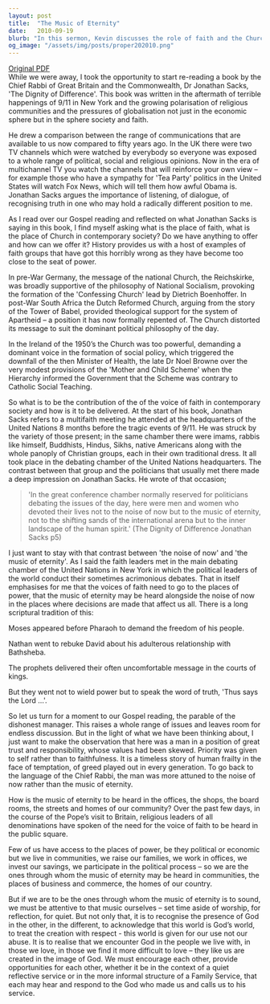```yaml
---
layout: post
title:  "The Music of Eternity"
date:   2010-09-19
blurb: "In this sermon, Kevin discusses the role of faith and the Church in contemporary society, drawing on the writings of Chief Rabbi Dr Jonathan Sacks. He explores the dangers of faith groups becoming too close to power, citing historical examples, and emphasizes the importance of faith voices being heard in places of power. The sermon concludes with a call for individuals to be attentive to 'the music of eternity' in their daily lives."
og_image: "/assets/img/posts/proper202010.png"
---
```

[Original PDF](/assets/pdf/proper202010.pdf)    
While we were away, I took the opportunity to start re-reading a book by the Chief Rabbi of Great Britain and the Commonwealth, Dr Jonathan Sacks, 'The Dignity of Difference'. This book was written in the aftermath of terrible happenings of 9/11 in New York and the growing polarisation of religious communities and the pressures of globalisation not just in the economic sphere but in the sphere society and faith.

He drew a comparison between the range of communications that are available to us now compared to fifty years ago. In the UK there were two TV channels which were watched by everybody so everyone was exposed to a whole range of political, social and religious opinions. Now in the era of multichannel TV you watch the channels that will reinforce your own view – for example those who have a sympathy for 'Tea Party' politics in the United States will watch Fox News, which will tell them how awful Obama is. Jonathan Sacks argues the importance of listening, of dialogue, of recognising truth in one who may hold a radically different position to me.

As I read over our Gospel reading and reflected on what Jonathan Sacks is saying in this book, I find myself asking what is the place of faith, what is the place of Church in contemporary society? Do we have anything to offer and how can we offer it? History provides us with a host of examples of faith groups that have got this horribly wrong as they have become too close to the seat of power.

In pre-War Germany, the message of the national Church, the Reichskirke, was broadly supportive of the philosophy of National Socialism, provoking the formation of the 'Confessing Church' lead by Dietrich Boenhoffer. In post-War South Africa the Dutch Reformed Church, arguing from the story of the Tower of Babel, provided theological support for the system of Apartheid – a position it has now formally repented of. The Church distorted its message to suit the dominant political philosophy of the day.

In the Ireland of the 1950’s the Church was too powerful, demanding a dominant voice in the formation of social policy, which triggered the downfall of the then Minister of Health, the late Dr Noel Browne over the very modest provisions of the 'Mother and Child Scheme' when the Hierarchy informed the Government that the Scheme was contrary to Catholic Social Teaching.

So what is to be the contribution of the of the voice of faith in contemporary society and how is it to be delivered. At the start of his book, Jonathan Sacks refers to a multifaith meeting he attended at the headquarters of the United Nations 8 months before the tragic events of 9/11. He was struck by the variety of those present; in the same chamber there were imams, rabbis like himself, Buddhists, Hindus, Sikhs, native Americans along with the whole panoply of Christian groups, each in their own traditional dress. It all took place in the debating chamber of the United Nations headquarters. The contrast between that group and the politicians that usually met there made a deep impression on Jonathan Sacks. He wrote of that occasion;

>'In the great conference chamber normally reserved for politicians debating the issues of the day, here were men and women who devoted their lives not to the noise of now but to the music of eternity, not to the shifting sands of the international arena but to the inner landscape of the human spirit.' (The Dignity of Difference Jonathan Sacks p5)

I just want to stay with that contrast between 'the noise of now' and 'the music of eternity'. As I said the faith leaders met in the main debating chamber of the United Nations in New York in which the political leaders of the world conduct their sometimes acrimonious debates. That in itself emphasises for me that the voices of faith need to go to the places of power, that the music of eternity may be heard alongside the noise of now in the places where decisions are made that affect us all. There is a long scriptural tradition of this:

Moses appeared before Pharaoh to demand the freedom of his people.

Nathan went to rebuke David about his adulterous relationship with Bathsheba.

The prophets delivered their often uncomfortable message in the courts of kings.

But they went not to wield power but to speak the word of truth, 'Thus says the Lord …'.

So let us turn for a moment to our Gospel reading, the parable of the dishonest manager. This raises a whole range of issues and leaves room for endless discussion. But in the light of what we have been thinking about, I just want to make the observation that here was a man in a position of great trust and responsibility, whose values had been skewed. Priority was given to self rather than to faithfulness. It is a timeless story of human frailty in the face of temptation, of greed played out in every generation. To go back to the language of the Chief Rabbi, the man was more attuned to the noise of now rather than the music of eternity.

How is the music of eternity to be heard in the offices, the shops, the board rooms, the streets and homes of our community? Over the past few days, in the course of the Pope’s visit to Britain, religious leaders of all denominations have spoken of the need for the voice of faith to be heard in the public square.

Few of us have access to the places of power, be they political or economic but we live in communities, we raise our families, we work in offices, we invest our savings, we participate in the political process – so we are the ones through whom the music of eternity may be heard in communities, the places of business and commerce, the homes of our country.

But if we are to be the ones through whom the music of eternity is to sound, we must be attentive to that music ourselves – set time aside of worship, for reflection, for quiet. But not only that, it is to recognise the presence of God in the other, in the different, to acknowledge that this world is God’s world, to treat the creation with respect - this world is given for our use not our abuse. It is to realise that we encounter God in the people we live with, in those we love, in those we find it more difficult to love – they like us are created in the image of God. We must encourage each other, provide opportunities for each other, whether it be in the context of a quiet reflective service or in the more informal structure of a Family Service, that each may hear and respond to the God who made us and calls us to his service.
